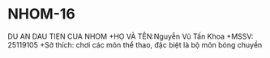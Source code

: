 # NHOM-16
DU AN DAU TIEN CUA NHOM
+HỌ VÀ TÊN:Nguyễn Vũ Tấn Khoa
+MSSV: 25119105
+Sở thích: chơi các môn thể thao, đặc biệt là bộ môn bóng chuyền
